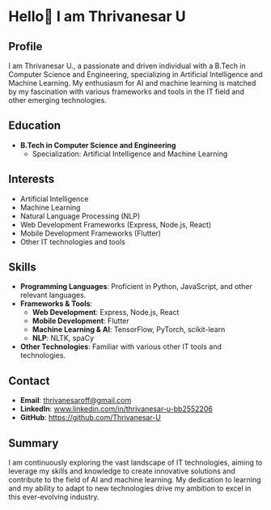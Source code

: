 # Hello👋 I am Thrivanesar U

## Profile
I am Thrivanesar U., a passionate and driven individual with a B.Tech in Computer Science and Engineering, specializing in Artificial Intelligence and Machine Learning. My enthusiasm for AI and machine learning is matched by my fascination with various frameworks and tools in the IT field and other emerging technologies.

## Education
- **B.Tech in Computer Science and Engineering**
  - Specialization: Artificial Intelligence and Machine Learning

## Interests
- Artificial Intelligence
- Machine Learning
- Natural Language Processing (NLP)
- Web Development Frameworks (Express, Node.js, React)
- Mobile Development Frameworks (Flutter)
- Other IT technologies and tools

## Skills
- **Programming Languages**: Proficient in Python, JavaScript, and other relevant languages.
- **Frameworks & Tools**:
  - **Web Development**: Express, Node.js, React
  - **Mobile Development**: Flutter
  - **Machine Learning & AI**: TensorFlow, PyTorch, scikit-learn
  - **NLP**: NLTK, spaCy
- **Other Technologies**: Familiar with various other IT tools and technologies.


## Contact
- **Email**: thrivanesaroff@gmail.com
- **LinkedIn**: www.linkedin.com/in/thrivanesar-u-bb2552206
- **GitHub**: https://github.com/Thrivanesar-U
## Summary
I am continuously exploring the vast landscape of IT technologies, aiming to leverage my skills and knowledge to create innovative solutions and contribute to the field of AI and machine learning. My dedication to learning and my ability to adapt to new technologies drive my ambition to excel in this ever-evolving industry.
